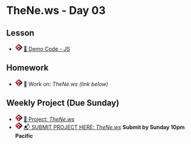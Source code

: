# TheNe.ws - Day 03

## Lesson
<!-- - ![FSA](/logo.png) [📺 Lecture]() -->
- ![FSA](/logo.png) [👾 Demo Code - JS](../node_demo/app.js)

## Homework
- ![FSA](/logo.png) 🔬 Work on: *TheNe.ws (link below)*

## Weekly Project (Due Sunday)
- ![FSA](/logo.png) [🔬 Project: *TheNe.ws*](https://learn.fullstackacademy.com/workshop/5e8474b9936cb6000447f3a3/landing)
- ![FSA](/logo.png) [📬 SUBMIT PROJECT HERE: *TheNe.ws*](https://forms.gle/bs9EBfJk6hBW96Sr9) __Submit by Sunday 10pm Pacific__
